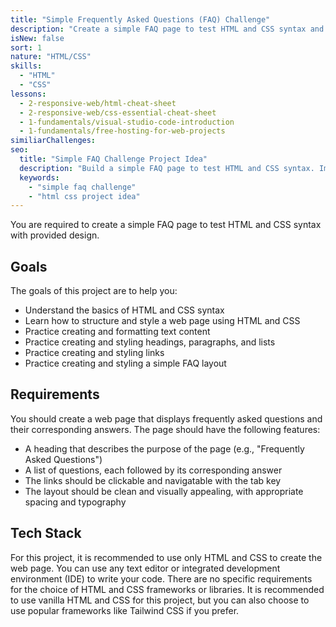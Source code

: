 ```yaml
---
title: "Simple Frequently Asked Questions (FAQ) Challenge"
description: "Create a simple FAQ page to test HTML and CSS syntax and improve your web development skills. Get started with HTML by working with text, links, and lists."
isNew: false
sort: 1
nature: "HTML/CSS"
skills:
  - "HTML"
  - "CSS"
lessons:
  - 2-responsive-web/html-cheat-sheet
  - 2-responsive-web/css-essential-cheat-sheet
  - 1-fundamentals/visual-studio-code-introduction
  - 1-fundamentals/free-hosting-for-web-projects
similiarChallenges:
seo:
  title: "Simple FAQ Challenge Project Idea"
  description: "Build a simple FAQ page to test HTML and CSS syntax. Improve your web development skills by creating a web page that allows users to view frequently asked questions and their corresponding answers. This project will help you gain a better understanding of HTML and CSS syntax, as well as practice structuring and styling web pages. By creating a clean and visually appealing layout with clickable and navigatable links, you will enhance your skills in creating user-friendly web interfaces. Choose to use vanilla HTML and CSS or popular frameworks like Tailwind CSS to complete this project."
  keywords:
    - "simple faq challenge"
    - "html css project idea"
---
```


You are required to create a simple FAQ page to test HTML and CSS syntax with provided design.

## Goals

The goals of this project are to help you:

- Understand the basics of HTML and CSS syntax
- Learn how to structure and style a web page using HTML and CSS
- Practice creating and formatting text content
- Practice creating and styling headings, paragraphs, and lists
- Practice creating and styling links
- Practice creating and styling a simple FAQ layout

## Requirements

You should create a web page that displays frequently asked questions and their corresponding answers. The page should have the following features:

- A heading that describes the purpose of the page (e.g., "Frequently Asked Questions")
- A list of questions, each followed by its corresponding answer
- The links should be clickable and navigatable with the tab key
- The layout should be clean and visually appealing, with appropriate spacing and typography

## Tech Stack

For this project, it is recommended to use only HTML and CSS to create the web page. You can use any text editor or integrated development environment (IDE) to write your code. There are no specific requirements for the choice of HTML and CSS frameworks or libraries. It is recommended to use vanilla HTML and CSS for this project, but you can also choose to use popular frameworks like Tailwind CSS if you prefer.
